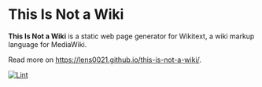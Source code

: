 # This Is Not a Wiki

**This Is Not a Wiki** is a static web page generator for Wikitext, a wiki markup language for MediaWiki.

Read more on https://lens0021.github.io/this-is-not-a-wiki/.

[![Lint](https://github.com/lens0021/this-is-not-a-wiki/actions/workflows/lint.yaml/badge.svg)](https://github.com/lens0021/this-is-not-a-wiki/actions/workflows/lint.yaml)
